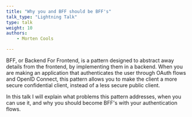 ```yaml
---
title: "Why you and BFF should be BFF's"
talk_type: "Lightning Talk"
type: talk
weight: 10
authors:
    - Morten Cools

---
```

BFF, or Backend For Frontend, is a pattern designed to abstract away details from the frontend, by implementing them in a backend. When you are making an application that authenticates the user through OAuth flows and OpenID Connect, this pattern allows you to make the client a more secure confidential client, instead of a less secure public client.

In this talk I will explain what problems this pattern addresses, when you can use it, and why you should become BFF's with your authentication flows.

